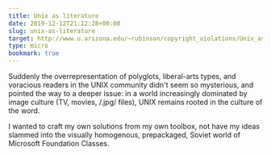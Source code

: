 ```yaml
---
title: Unix as literature
date: 2019-12-12T21:12:28+00:00
slug: unix-as-literature
target: http://www.u.arizona.edu/~rubinson/copyright_violations/Unix_as_Literature
type: micro
bookmark: true
---
```

Suddenly the overrepresentation of polyglots, liberal-arts types, and voracious readers in the UNIX community didn't seem so mysterious, and pointed the way to a deeper issue: in a world increasingly dominated by image culture (TV, movies, /.jpg/ files), UNIX remains rooted in the culture of the word.

I wanted to craft my own solutions from my own toolbox, not have my ideas slammed into the
visually homogenous, prepackaged, Soviet world of Microsoft Foundation Classes.